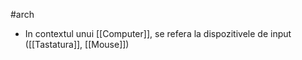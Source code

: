 #arch 
- In contextul unui [[Computer]], se refera la dispozitivele de input ([[Tastatura]], [[Mouse]])